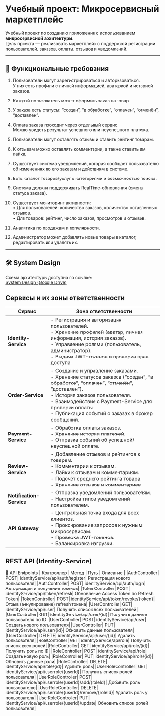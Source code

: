 # Учебный проект: Микросервисный маркетплейс

Учебный проект по созданию приложения с использованием **микросервисной архитектуры**.  
Цель проекта — реализовать маркетплейс с поддержкой регистрации пользователей, заказов, оплаты, отзывов и уведомлений.  

---

## 📌 Функциональные требования

1) Пользователи могут зарегистрироваться и авторизоваться.  
   У них есть профили с личной информацией, аватаркой и историей заказов.

2) Каждый пользователь может оформить заказ на товар.

3) У заказа есть статусы: “создан”, “в обработке”, “оплачен”, “отменён”, “доставлен”.

4) Оплата заказа проходит через отдельный сервис.  
   Можно увидеть результат успешного или неуспешного платежа.

5) Пользователи могут оставлять отзывы и ставить рейтинг товарам.

6) К отзывам можно оставлять комментарии, а также ставить им лайки.

7) Существует система уведомлений, которая сообщает пользователю  
   об изменениях по его заказам и действиям в системе.

8) Есть каталог товаров/услуг с категориями и возможностью поиска. 

9) Система должна поддерживать RealTime-обновления (смена статуса заказа).

10) Существует мониторинг активности:  
   • Для пользователей: количество заказов, количество оставленных отзывов.  
   • Для товаров: рейтинг, число заказов, просмотров и отзывов.

11) Аналитика по продажам и популярности.

12) Администратор может добавлять новые товары в каталог,  
    редактировать или удалять их.

---

## 🛠 System Design

Схема архитектуры доступна по ссылке:  
[System Design (Google Drive)](https://drive.google.com/file/d/1Uoc0OqlB0rWbkaqvXwg0PpcOeddxo_Ex/view?usp=sharing)

## Сервисы и их зоны ответственности

| Сервис             | Зона ответственности                                                                 |
|--------------------|--------------------------------------------------------------------------------------|
| **Identity-Service** | - Регистрация и авторизация пользователей.<br>- Хранение профилей (аватар, личная информация, история заказов).<br>- Управление ролями (пользователь, администратор).<br>- Выдача JWT-токенов и проверка прав доступа. |
| **Order-Service**    | - Создание и управление заказами.<br>- Хранение статусов заказов (“создан”, “в обработке”, “оплачен”, “отменён”, “доставлен”).<br>- История заказов пользователя.<br>- Взаимодействие с Payment-Service для проверки оплаты.<br>- Публикация событий о заказах в брокер сообщений. |
| **Payment-Service**  | - Обработка оплаты заказов.<br>- Хранение истории платежей.<br>- Отправка событий об успешной/неуспешной оплате. |
| **Review-Service**   | - Добавление отзывов и рейтингов к товарам.<br>- Комментарии к отзывам.<br>- Лайки к отзывам и комментариям.<br>- Подсчёт среднего рейтинга товара.<br>- Хранение отзывов и комментариев. |
| **Notification-Service** | - Отправка уведомлений пользователям.<br>- Настройка типов уведомлений пользователем. |
| **API Gateway**      | - Центральная точка входа для всех клиентов.<br>- Проксирование запросов к нужным микросервисам.<br>- Проверка JWT-токенов.<br>- Балансировка нагрузки. |


## REST API (Identity-Service)

📘 API Endpoints
| Контроллер	 | Метод |	Путь                          |  	Описание                           |
|AuthController|	POST|	identityService/api/auth/register|	Регистрация нового пользователя|
|AuthController|	POST|	identityService/api/auth/login|	Авторизация и получение токенов|
|TokenController|	POST|	identityService/api/token/refresh|	Обновление Access Token по Refresh Token|
|TokenController|	POST|	identityService/api/token/revoke/{token}|	Отзыв (аннулирование) refresh токена|
|UserController|	GET|	identityService/api/user|	Получить список всех пользователей|
|UserController|	GET|	identityService/api/user/{id}|	Получить данные пользователя по ID|
|UserController|	POST|	identityService/api/user|	Создать нового пользователя|
|UserController|	PUT|	identityService/api/user/{id}|	Обновить данные пользователя|
|UserController|	DELETE|	identityService/api/user/{id}|	Удалить пользователя|
|RoleController|	GET|	identityService/api/role|	Получить список всех ролей|
|RoleController|	GET|	identityService/api/role/{id}|	Получить роль по ID|
|RoleController|	POST|	identityService/api/role|	Создать новую роль|
|RoleController|	PUT|	identityService/api/role/{id}|	Обновить данные роли|
|RoleController|	DELETE|	identityService/api/role/{id}|	Удалить роль|
|UserRoleController|	GET|	identityService/api/userrole/{userId}|	Получить список ролей пользователя|
|UserRoleController|	POST|	identityService/api/userrole/{userId}/add/{roleId}|	Добавить роль пользователю|
|UserRoleController|	DELETE|	identityService/api/userrole/{userId}/remove/{roleId}|	Удалить роль у пользователя|
|UserRoleController|	PUT|	identityService/api/userrole/{userId}/update|	Обновить список ролей пользователя|